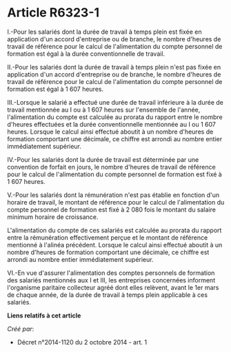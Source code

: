 # Article R6323-1

I.-Pour les salariés dont la durée de travail à temps plein est fixée en application d'un accord d'entreprise ou de branche,
le nombre d'heures de travail de référence pour le calcul de l'alimentation du compte personnel de formation est égal à la
durée conventionnelle de travail. 

II.-Pour les salariés dont la durée de travail à temps plein n'est pas fixée en application d'un accord d'entreprise ou de
branche, le nombre d'heures de travail de référence pour le calcul de l'alimentation du compte personnel de formation est
égal à 1 607 heures. 

III.-Lorsque le salarié a effectué une durée de travail inférieure à la durée de travail mentionnée au I ou à 1 607 heures
sur l'ensemble de l'année, l'alimentation du compte est calculée au prorata du rapport entre le nombre d'heures effectuées et
la durée conventionnelle mentionnée au I ou 1 607 heures. Lorsque le calcul ainsi effectué aboutit à un nombre d'heures de
formation comportant une décimale, ce chiffre est arrondi au nombre entier immédiatement supérieur. 

IV.-Pour les salariés dont la durée de travail est déterminée par une convention de forfait en jours, le nombre d'heures de
travail de référence pour le calcul de l'alimentation du compte personnel de formation est fixé à 1 607 heures. 

V.-Pour les salariés dont la rémunération n'est pas établie en fonction d'un horaire de travail, le montant de référence pour
le calcul de l'alimentation du compte personnel de formation est fixé à 2 080 fois le montant du salaire minimum horaire de
croissance. 

L'alimentation du compte de ces salariés est calculée au prorata du rapport entre la rémunération effectivement perçue et le
montant de référence mentionné à l'alinéa précédent. Lorsque le calcul ainsi effectué aboutit à un nombre d'heures de
formation comportant une décimale, ce chiffre est arrondi au nombre entier immédiatement supérieur. 

VI.-En vue d'assurer l'alimentation des comptes personnels de formation des salariés mentionnés aux I et III, les entreprises
concernées informent l'organisme paritaire collecteur agréé dont elles relèvent, avant le 1er mars de chaque année, de la
durée de travail à temps plein applicable à ces salariés.

**Liens relatifs à cet article**

_Créé par_:

  - Décret n°2014-1120 du 2 octobre 2014 - art. 1
